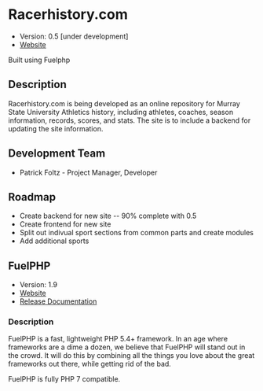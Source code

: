 # Racerhistory.com

* Version: 0.5 [under development]
* [Website](https://racerhistory.com)

Built using Fuelphp

## Description

Racerhistory.com is being developed as an online repository for Murray State University Athletics history, including athletes, coaches, season information, records, scores, and stats. The site is to include a backend for updating the site information.

## Development Team

* Patrick Foltz - Project Manager, Developer

## Roadmap

* Create backend for new site -- 90% complete with 0.5
* Create frontend for new site
* Split out indivual sport sections from common parts and create modules
* Add additional sports

## FuelPHP

* Version: 1.9
* [Website](https://fuelphp.com/)
* [Release Documentation](https://fuelphp.com/docs)

### Description

FuelPHP is a fast, lightweight PHP 5.4+ framework. In an age where frameworks are a dime a dozen, we believe that FuelPHP will stand out in the crowd. It will do this by combining all the things you love about the great frameworks out there, while getting rid of the bad.

FuelPHP is fully PHP 7 compatible.
